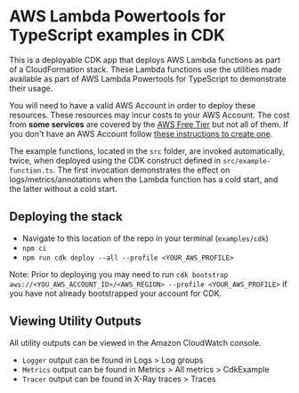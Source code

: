 # AWS Lambda Powertools for TypeScript examples in CDK

This is a deployable CDK app that deploys AWS Lambda functions as part of a CloudFormation stack. These Lambda functions use the utilities made available as part of AWS Lambda Powertools for TypeScript to demonstrate their usage.

You will need to have a valid AWS Account in order to deploy these resources. These resources may incur costs to your AWS Account. The cost from **some services** are covered by the [AWS Free Tier](https://aws.amazon.com/free/?all-free-tier.sort-by=item.additionalFields.SortRank&all-free-tier.sort-order=asc&awsf.Free%20Tier%20Types=*all&awsf.Free%20Tier%20Categories=*all) but not all of them. If you don't have an AWS Account follow [these instructions to create one](https://aws.amazon.com/premiumsupport/knowledge-center/create-and-activate-aws-account/).

The example functions, located in the `src` folder, are invoked automatically, twice, when deployed using the CDK construct defined in `src/example-function.ts`. The first invocation demonstrates the effect on logs/metrics/annotations when the Lambda function has a cold start, and the latter without a cold start.

## Deploying the stack

 * Navigate to this location of the repo in your terminal (`examples/cdk`)
 * `npm ci`
 * `npm run cdk deploy --all --profile <YOUR_AWS_PROFILE>`

Note: Prior to deploying you may need to run `cdk bootstrap aws://<YOU_AWS_ACCOUNT_ID>/<AWS_REGION> --profile <YOUR_AWS_PROFILE>` if you have not already bootstrapped your account for CDK.

## Viewing Utility Outputs

All utility outputs can be viewed in the Amazon CloudWatch console.

 * `Logger` output can be found in Logs > Log groups
 * `Metrics` output can be found in Metrics > All metrics > CdkExample
 * `Tracer` output can be found in  X-Ray traces > Traces
